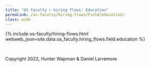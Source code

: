 ```yaml
---
title: "US faculty — hiring flows: Education"
permalink: /us-faculty/hiring-flows/Field/education/
class: wide
---
```


{% include us-faculty/hiring-flows.html webweb_json=site.data.us_faculty.hiring_flows.field.education %}

<br>

Copyright 2022, Hunter Wapman & Daniel Larremore
